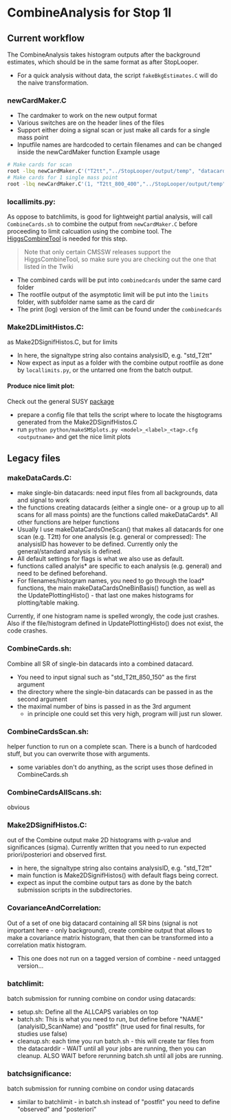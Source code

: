 # CombineAnalysis for Stop 1l


## Current workflow
The CombineAnalysis takes histogram outputs after the background estimates, which should be in the same format as after StopLooper.
- For a quick analysis without data, the script `fakeBkgEstimates.C` will do the naive transformation.

### newCardMaker.C
- The cardmaker to work on the new output format
- Various switches are on the header lines of the files
- Support either doing a signal scan or just make all cards for a single mass point
- Inputfile names are hardcoded to certain filenames and can be changed inside the newCardMaker function
Example usage
``` bash
# Make cards for scan
root -lbq newCardMaker.C'("T2tt","../StopLooper/output/temp", "datacards/scan_temp")'
# Make cards for 1 single mass point
root -lbq newCardMaker.C'(1, "T2tt_800_400","../StopLooper/output/temp", "datacards/scan_temp")'
```

### locallimits.py:
As oppose to batchlimits, is good for lightweight partial analysis, will call `CombineCards.sh` to combine the output from `newCardMaker.C` before proceeding to limit calcuation using the combine tool. 
The [HiggsCombineTool](https://twiki.cern.ch/twiki/bin/viewauth/CMS/SWGuideHiggsAnalysisCombinedLimit) is needed for this step.
> Note that only certain CMSSW releases support the HiggsCombineTool, so make sure you are checking out the one that listed in the Twiki
- The combined cards will be put into `combinedcards` under the same card folder
- The rootfile output of the asymptotic limit will be put into the `limits` folder, with subfolder name same as the card dir
- The print (log) version of the limit can be found under the `combinedcards`

### Make2DLimitHistos.C:
as Make2DSignifHistos.C, but for limits
- In here, the signaltype string also contains analysisID, e.g. "std_T2tt"
- Now expect as input as a folder with the combine output rootfile as done by `locallimits.py`, or the untarred one from the batch output.

#### Produce nice limit plot:
Check out the general SUSY [package](https://github.com/CMS-SUS-XPAG/PlotsSMS.git) 
- prepare a config file that tells the script where to locate the hisgtograms generated from the Make2DSignifHistos.C
- run `python python/makeSMSplots.py <model>_<label>_<tag>.cfg <outputname>` and get the nice limit plots

## Legacy files

### makeDataCards.C:
- make single-bin datacards: need input files from all backgrounds, data and signal to work
- the functions creating datacards (either a single one- or a group up to all scans for all mass points) are the functions called makeDataCards*.
All other functions are helper functions
- Usually I use makeDataCardsOneScan() that makes all datacards for one scan (e.g. T2tt) for one analysis (e.g. general or compressed): The analysisID has however to be defined. Currently only the general/standard analysis is defined.
- All default settings for flags is what we also use as default.
- functions called analyis* are specific to each analysis (e.g. general) and need to be defined beforehand.
- For filenames/histogram names, you need to go through the load* functions, the main makeDataCardsOneBinBasis() function, as well as the UpdatePlottingHisto() - that last one makes histograms for plotting/table making.

Currently, if one histogram name is spelled wrongly, the code just crashes.
Also if the file/histogram defined in UpdatePlottingHisto() does not exist, the code crashes.

### CombineCards.sh:
Combine all SR of single-bin datacards into a combined datacard.
- You need to input signal such as "std_T2tt_850_150" as the first argument
- the directory where the single-bin datacards can be passed in as the second argument
- the maximal number of bins is passed in as the 3rd argument 
  - in principle one could set this very high, program will just run slower.

### CombineCardsScan.sh:
helper function to run on a complete scan. There is a bunch of hardcoded stuff, but you can overwrite those with arguments.
- some variables don't do anything, as the script uses those defined in CombineCards.sh

### CombineCardsAllScans.sh:
obvious

### Make2DSignifHistos.C:
out of the Combine output make 2D histograms with p-value and significances (sigma). Currently written that you need to run expected priori/posteriori and observed first.
- in here, the signaltype string also contains analysisID, e.g. "std_T2tt"
- main function is Make2DSignifHistos() with default flags being correct.
- expect as input the combine output tars as done by the batch submission scripts in the subdirectories.

### CovarianceAndCorrelation:
Out of a set of one big datacard containing all SR bins (signal is not important here - only background), create combine output that allows to make a covariance matrix histogram, that then can be transformed into a correlation matix histogram.
- This one does not run on a tagged version of combine - need untagged version...

### batchlimit:
batch submission for running combine on condor using datacards:
- setup.sh: Define all the ALLCAPS variables on top
- batch.sh: This is what you need to run, but define before "NAME" (analyisID_ScanName) and "postfit" (true used for final results, for studies use false)
- cleanup.sh: each time you run batch.sh - this will create tar files from the datacarddir - WAIT until all your jobs are running, then you can cleanup.
ALSO WAIT before rerunning batch.sh until all jobs are running.

### batchsignificance:
batch submission for running combine on condor using datacards
- similar to batchlimit - in batch.sh instead of "postfit" you need to define "observed" and "posteriori"
